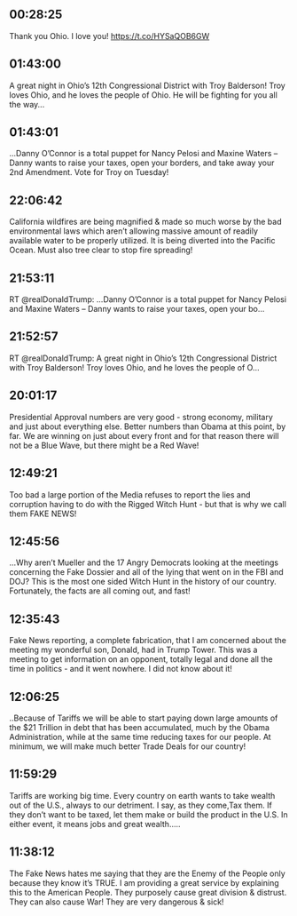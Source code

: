 ## 00:28:25
Thank you Ohio. I love you! https://t.co/HYSaQOB6GW
## 01:43:00
A great night in Ohio’s 12th Congressional District with Troy Balderson! Troy loves Ohio, and he loves the people of Ohio. He will be fighting for you all the way...
## 01:43:01
...Danny O’Connor is a total puppet for Nancy Pelosi and Maxine Waters – Danny wants to raise your taxes, open your borders, and take away your 2nd Amendment. Vote for Troy on Tuesday!
## 22:06:42
California wildfires are being magnified &amp; made so much worse by the bad environmental laws which aren’t allowing massive amount of readily available water to be properly utilized. It is being diverted into the Pacific Ocean. Must also tree clear to stop fire   spreading!
## 21:53:11
RT @realDonaldTrump: ...Danny O’Connor is a total puppet for Nancy Pelosi and Maxine Waters – Danny wants to raise your taxes, open your bo…
## 21:52:57
RT @realDonaldTrump: A great night in Ohio’s 12th Congressional District with Troy Balderson! Troy loves Ohio, and he loves the people of O…
## 20:01:17
Presidential Approval numbers are very good - strong economy, military and just about everything else. Better numbers than Obama at this point, by far. We are winning on just about every front and for that reason there will not be a Blue Wave, but there might be a Red Wave!
## 12:49:21
Too bad a large portion of the Media refuses to report the lies and corruption having to do with the Rigged Witch Hunt - but that is why we call them FAKE NEWS!
## 12:45:56
...Why aren’t Mueller and the 17 Angry Democrats looking at the meetings concerning the Fake Dossier and all of the lying that went on in the FBI and DOJ? This is the most one sided Witch Hunt in the history of our country. Fortunately, the facts are all coming out, and fast!
## 12:35:43
Fake News reporting, a complete fabrication, that I am concerned about the meeting my wonderful son, Donald, had in Trump Tower. This was a meeting to get information on an opponent, totally legal and done all the time in politics - and it went nowhere. I did not know about it!
## 12:06:25
..Because of Tariffs we will be able to start paying down large amounts of the $21 Trillion in debt that has been accumulated, much by the Obama Administration, while at the same time reducing taxes for our people. At minimum, we will make much better Trade Deals for our country!
## 11:59:29
Tariffs are working big time. Every country on earth wants to take wealth out of the U.S., always to our detriment. I say, as they come,Tax them. If they don’t want to be taxed, let them make or build the product in the U.S. In either event, it means jobs and great wealth.....
## 11:38:12
The Fake News hates me saying that they are the Enemy of the People only because they know it’s TRUE. I am providing a great service by explaining this to the American People. They purposely cause great division &amp; distrust. They can also cause War! They are very dangerous &amp; sick!
